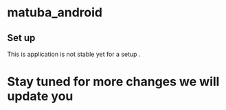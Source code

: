 # matuba_android

## Set up 
This is application is not stable yet for a setup . 


# Stay tuned for more changes we will update you 

